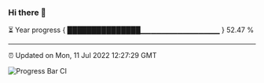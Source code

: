 ### Hi there 👋

⏳ Year progress { ███████████████▁▁▁▁▁▁▁▁▁▁▁▁▁▁▁ } 52.47 %

---

⏰ Updated on Mon, 11 Jul 2022 12:27:29 GMT

![Progress Bar CI](https://github.com/liununu/liununu/workflows/Progress%20Bar%20CI/badge.svg)
